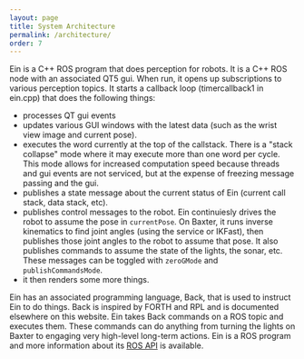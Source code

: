 ```yaml
---
layout: page
title: System Architecture
permalink: /architecture/
order: 7
---
```



Ein is a C++ ROS program that does perception for robots.  It is a C++
ROS node with an associated QT5 gui.  When run, it opens up
subscriptions to various perception topics.  It starts a callback loop
(timercallback1 in ein.cpp) that does the following things:

* processes QT gui events
* updates various GUI windows with the latest data (such as the wrist view image and current pose).
* executes the word currently at the top of the callstack.  There is a
"stack collapse" mode where it may execute more than one word per
cycle.  This mode allows for increased computation speed because
threads and gui events are not serviced, but at the expense of
freezing message passing and the gui.
* publishes a state message about the current status of Ein (current call stack, data stack, etc). 
* publishes control messages to the robot.  Ein continuiesly drives
  the robot to assume the pose in `currentPose`.  On Baxter, it runs
  inverse kinematics to find joint angles (using the service or
  IKFast), then publishes those joint angles to the robot to assume
  that pose.  It also publishes commands to assume the state of the
  lights, the sonar, etc.  These messages can be toggled with `zeroGMode` and `publishCommandsMode`. 
* it then renders some more things. 

Ein has an associated programming language, Back, that is used to
instruct Ein to do things.  Back is inspired by FORTH and RPL and is
documented elsewhere on this website.  Ein takes Back commands on a
ROS topic and executes them. These commands can do anything from
turning the lights on Baxter to engaging very high-level long-term
actions.  Ein is a ROS program and more information about its [ROS
API](../ros/) is available.

